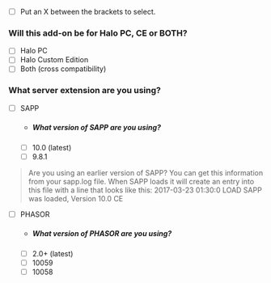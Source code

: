* [ ] Put an X between the brackets to select.


### Will this add-on be for Halo PC, CE or BOTH?
* [ ] Halo PC
* [ ] Halo Custom Edition
* [ ] Both (cross compatibility)

### What server extension are you using?
* [ ] SAPP
  * ##### What version of SAPP are you using?
  * [ ] 10.0 (latest)
  * [ ] 9.8.1
> Are you using an earlier version of SAPP?
> You can get this information from your sapp.log file. 
> When SAPP loads it will create an entry into this file with a line that looks like this: 
> 2017-03-23 01:30:0  LOAD             SAPP was loaded, Version 10.0 CE

* [ ] PHASOR
  * ##### What version of PHASOR are you using?
  * [ ] 2.0+ (latest)
  * [ ] 10059
  * [ ] 10058
